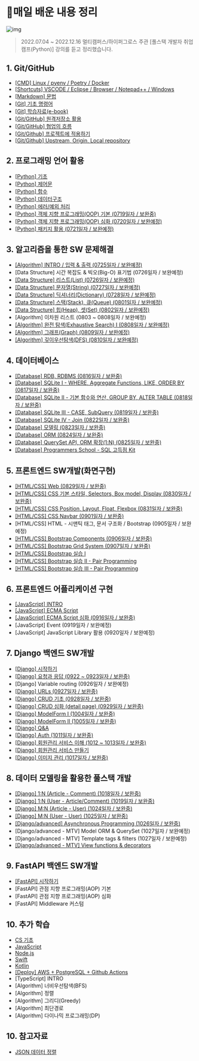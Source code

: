 # 💾매일 배운 내용 정리

![img](https://media.tenor.com/images/4c62b8664b2aa5d5c16e080936e52a88/tenor.gif)

> 2022.07.04 ~ 2022.12.16 멀티캠퍼스/하이퍼그로스 주관 [풀스택 개발자 취업캠프(Python)] 강의를 듣고 정리했습니다.


## 1. Git/GitHub

* [[CMD] Linux / pyenv / Poetry / Docker](notes/cmd.md)
* [[Shortcuts] VSCODE / Eclipse / Browser / Notepad++ / Windows](notes/shortcuts.md)
* [[Markdown] 문법](notes/markdown_gram.md)
* [[Git] 기초 명령어](notes/git_command.md)
* [[Git] 학습자료(e-book)](http://git-scm.com/book/ko/v2)
* [[Git/GitHub] 원격저장소 활용](notes/remote_repo.md)
* [[Git/GitHub] 협업의 흐름](notes/github_flow.md)
* [[Git/Github] 프로젝트에 적용하기](notes/github_pjt.md)
* [[Git/Github] Upstream, Origin, Local repository](notes/github_upstream.md)

## 2. 프로그래밍 언어 활용

* [[Python] 기초](notes/py_basics.md)
* [[Python] 제어문](notes/py_ctrlstate.md)
* [[Python] 함수](notes/py_function.md) 
* [[Python] 데이터구조](notes/py_datast.md)
* [[Python] 에러/예외 처리](notes/py_error.md)
* [[Python] 객체 지향 프로그래밍(OOP) 기본 (0719일자 / 보완중)](notes/py_OOP1.md)
* [[Python] 객체 지향 프로그래밍(OOP) 심화 (0720일자 / 보완예정)](notes/py_OOP2.md)
* [[Python] 패키지 활용 (0721일자 / 보완예정)](notes/py_final.md)

## 3. 알고리즘을 통한 SW 문제해결

* [[Algorithm] INTRO / 입력 & 출력 (0725일자 / 보완예정)](notes/algo_intro.md)
* [Data Structure] 시간 복잡도 & 빅오(Big-O) 표기법 (0726일자 / 보완예정)
* [[Data Structure] 리스트(List) (0726일자 / 보완예정)](https://github.com/code-sum/Algorithm/tree/master/BOJ/220726)
* [[Data Structure] 문자열(String) (0727일자 / 보완예정)](https://github.com/code-sum/Algorithm/tree/master/BOJ/220727)
* [[Data Structure] 딕셔너리(Dictionary) (0728일자 / 보완예정)](https://github.com/code-sum/Algorithm/tree/master/BOJ/220728)
* [[Data Structure] 스택(Stack), 큐(Queue) (0801일자 / 보완예정)](https://github.com/code-sum/Algorithm/tree/master/BOJ/220801)
* [[Data Structure] 힙(Heap), 셋(Set) (0802일자 / 보완예정)](https://github.com/code-sum/Algorithm/tree/master/BOJ/220802)
* [Algorithm] 이차원 리스트 (0803 ~ 0808일자 / 보완예정)
* [[Algorithm] 완전 탐색(Exhaustive Search) I (0808일자 / 보완예정)](https://github.com/code-sum/Algorithm/tree/master/BOJ/220808)
* [[Algorithm] 그래프(Graph) (0809일자 / 보완예정)](https://github.com/code-sum/Algorithm/tree/master/BOJ/220809)
* [[Algorithm] 깊이우선탐색(DFS) (0810일자 / 보완예정)](https://github.com/code-sum/Algorithm/tree/master/BOJ/220810)

## 4. 데이터베이스

- [[Database] RDB, RDBMS (0816일자 / 보완중)](practices/DB/assignment/220816.md)
- [[Database] SQLite I - WHERE, Aggregate Functions, LIKE, ORDER BY (0817일자 / 보완중)](practices/DB/assignment/220817.md)
- [[Database] SQLite II - 기본 함수와 연산, GROUP BY, ALTER TABLE (0818일자 / 보완중)](practices/DB/assignment/220818.md)
- [[Database] SQLite III - CASE, SubQuery (0819일자 / 보완중)](practices/DB/assignment/220819.md)
- [[Database] SQLite IV - Join (0822일자 / 보완중)](practices/DB/assignment/220822.md)
- [[Database] 모델링 (0823일자 / 보완중)](practices/DB/assignment/220823.md)
- [[Database] ORM (0824일자 / 보완중)](practices/DB/assignment/220824.md)
- [[Database] QuerySet API, ORM 확장(1:N) (0825일자 / 보완중)](practices/DB/assignment/220825.md)
- [[Database] Programmers School - SQL 고득점 Kit](practices/DB/assignment/220826.md)

## 5. 프론트엔드 SW개발(화면구현)

- [[HTML/CSS] Web (0829일자 / 보완중)](practices/Web/220829)
- [[HTML/CSS] CSS 기본 스타일, Selectors, Box model, Display (0830일자 / 보완중)](practices/Web/assignment/220830)
- [[HTML/CSS] CSS Position, Layout, Float, Flexbox (0831일자 / 보완중)](practices/Web/assignment/220831)
- [[HTML/CSS] CSS Navbar (0901일자 / 보완중)](practices/Web/220901)
- [HTML/CSS] HTML - 시맨틱 태그, 문서 구조화 / Bootstrap (0905일자 / 보완예정)
- [[HTML/CSS] Bootstrap Components (0906일자 / 보완중)](practices/Web/assignment/220906)
- [[HTML/CSS] Bootstrap Grid System (0907일자 / 보완중)](practices/Web/assignment/220907)
- [[HTML/CSS] Bootstrap 실습 I](practices/Web/assignment/220908)
- [[HTML/CSS] Bootstrap 실습 II - Pair Programming](practices/Web/assignment/220913)
- [[HTML/CSS] Bootstrap 실습 III - Pair Programming](https://github.com/code-sum/220914-Pair-PJT)

## 6. 프론트엔드 어플리케이션 구현

* [[JavaScript] INTRO](notes/js_intro.md)
* [[JavaScript] ECMA Script](notes/js_ecma.md)
* [[JavaScript] ECMA Script 심화 (0916일자 / 보완중)](notes/js_ecma2.md)
* [JavaScript] Event (0919일자 / 보완예정)
* [JavaScript] JavaScript Library 활용 (0920일자 / 보완예정)

## 7. Django 백엔드 SW개발

* [[Django] 시작하기](notes/dj_intro.md)
* [[Django] 요청과 응답 (0922 ~ 0923일자 / 보완중)](notes/dj_uvt.md)
* [Django] Variable routing (0926일자 / 보완예정)
* [[Django] URLs (0927일자 / 보완중)](notes/dj_urls.md)
* [[Django] CRUD 기초 (0928일자 / 보완중)](notes/dj_crud.md)
* [[Django] CRUD 심화 (detail page) (0929일자 / 보완중)](notes/dj_crud2.md)
* [[Django] ModelForm I (1004일자 / 보완중)](notes/dj_modelform.md)
* [[Django] ModelForm II (1005일자 / 보완중)](notes/dj_modelform2.md)
* [[Django] Q&A](notes/dj_qna.md)
* [[Django] Auth (1011일자 / 보완중)](notes/dj_auth.md)
* [[Django] 회원관리 서비스 이해 (1012 ~ 1013일자 / 보완중)](notes/dj_member_logic.md)
* [[Django] 회원관리 서비스 만들기](notes/dj_member.md)
* [[Django] 이미지 관리 (1017일자 / 보완중)](notes/dj_image.md)

## 8. 데이터 모델링을 활용한 풀스택 개발

- [[Django] 1:N (Article - Comment) (1018일자 / 보완중)](notes/dj_rdbms1.md)
- [[Django] 1:N (User - Article/Comment) (1019일자 / 보완중)](notes/dj_rdbms2.md)
- [[Django] M:N (Article - User) (1024일자 / 보완중)](notes/dj_rdbms3.md)
- [[Django] M:N (User - User) (1025일자 / 보완중)](notes/dj_rdbms4.md)
- [[Django/advanced] Asynchronous Programming (1026일자 / 보완중)](notes/dj_axios.md)
- [Django/advanced - MTV] Model ORM & QuerySet (1027일자 / 보완예정)
- [Django/advanced - MTV] Template tags & filters (1027일자 / 보완예정)
- [[Django/advanced - MTV] View functions & decorators](notes/dj_views.md)

## 9. FastAPI 백엔드 SW개발

- [[FastAPI] 시작하기](notes/fastapi.md)
- [FastAPI] 관점 지향 프로그래밍(AOP) 기본
- [FastAPI] 관점 지향 프로그래밍(AOP) 심화
- [FastAPI] Middleware 커스텀

## 10. 추가 학습

* [CS 기초](https://www.boostcourse.org/cs112)
* [JavaScript](https://www.boostcourse.org/cs124)
* [Node.js](https://opentutorials.org/module/3549)
* [Swift](https://www.boostcourse.org/mo122)
* [Kotlin](https://www.boostcourse.org/mo132)
* [[Deploy] AWS + PostgreSQL + Github Actions](notes/deploy.md)
* [TypeScript] INTRO
* [Algorithm] 너비우선탐색(BFS)
* [Algorithm] 정렬
* [Algorithm] 그리디(Greedy)
* [Algorithm] 최단경로
* [Algorithm] 다이나믹 프로그래밍(DP)

## 10. 참고자료

- [JSON 데이터 정렬](https://jsonformatter.curiousconcept.com/#)

